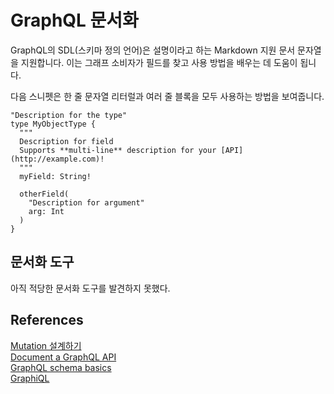 # GraphQL 문서화
GraphQL의 SDL(스키마 정의 언어)은 설명이라고 하는 Markdown 지원 문서 문자열을 지원합니다. 이는 그래프 소비자가 필드를 찾고 사용 방법을 배우는 데 도움이 됩니다.

다음 스니펫은 한 줄 문자열 리터럴과 여러 줄 블록을 모두 사용하는 방법을 보여줍니다.


```
"Description for the type"
type MyObjectType {
  """
  Description for field
  Supports **multi-line** description for your [API](http://example.com)!
  """
  myField: String!

  otherField(
    "Description for argument"
    arg: Int
  )
}
```


## 문서화 도구 
아직 적당한 문서화 도구를 발견하지 못했다. 




## References 
[Mutation 설계하기](https://fe-developers.kakaoent.com/2022/220113-designing-graphql-mutation/)     
[Document a GraphQL API](https://stackoverflow.com/questions/39504986/document-a-graphql-api)     
[GraphQL schema basics](https://www.apollographql.com/docs/apollo-server/schema/schema/)    
[GraphiQL](https://github.com/graphql/graphiql/blob/main/packages/graphiql/README.md)